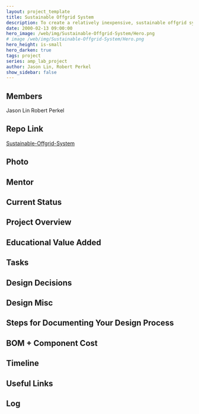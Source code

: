 ```yaml
---
layout: project_template
title: Sustainable Offgrid System
description: To create a relatively inexpensive, sustainable offgrid system (solar) that can accommodate a single person’s daily energy needs with 2-3 days of autonomy.
date: 2000-02-13 09:00:00
hero_image: /web/img/Sustainable-Offgrid-System/Hero.png
# image /web/img/Sustainable-Offgrid-System/Hero.png
hero_height: is-small
hero_darken: true
tags: project
series: amp_lab_project
author: Jason Lin, Robert Perkel
show_sidebar: false
---
```




## Members
Jason Lin
Robert Perkel

## Repo Link
<a class="button is-link" href="https://github.com/Amp-Lab-at-VT/Sustainable-Offgrid-System" >Sustainable-Offgrid-System</a>

## Photo

## Mentor

## Current Status

## Project Overview


## Educational Value Added


## Tasks

## Design Decisions

## Design Misc

## Steps for Documenting Your Design Process

## BOM + Component Cost

## Timeline

## Useful Links

## Log
            